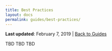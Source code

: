 ```yaml
---
title: Best Practices
layout: docs
permalink: guides/best-practices/
---
```


**Last updated**: February 7, 2019 \| [Back to Guides]({{site.baseurl}}/guides/)

TBD TBD TBD
